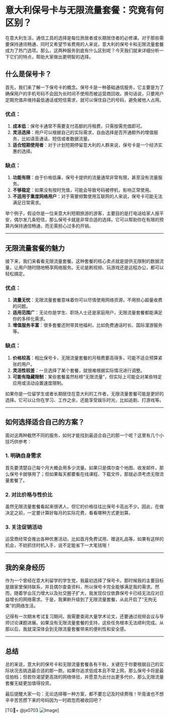 # 意大利保号卡与无限流量套餐：究竟有何区别？

在意大利生活，通信工具的选择是每位旅居者或长期居住者的必修课。对于那些需要保持通讯畅通、同时又希望节省费用的人来说，意大利的保号卡和无限流量套餐成为了热门选项。那么，这两种服务到底有什么区别呢？今天我们就来详细分析一下它们的特点，帮助大家做出更明智的选择。

## 什么是保号卡？

首先，我们来了解一下保号卡的概念。保号卡是一种基础通信服务，它主要是为了确保用户的手机号码不会因为长时间不使用而被运营商回收。换句话说，只要用户定期充值并维持最低通话或短信需求，就可以保住自己的号码，避免被他人占用。

### 优点：
1. **成本低**：保号卡通常不需要支付高额的月租费，只需按需充值即可。
2. **灵活选择**：用户可以根据自己的实际需求，自由选择是否开通额外的增值服务，比如语音通话、短信或者数据流量。
3. **适合短期使用者**：对于计划短期停留意大利的人群来说，保号卡是一个经济实惠的选择。

### 缺点：
1. **功能有限**：由于价格低廉，保号卡提供的流量通常非常有限，甚至没有流量服务。
2. **不够稳定**：如果没有按时充值，可能会导致号码被停机，影响正常使用。
3. **不适用于重度网络用户**：对于需要频繁使用互联网的人来说，保号卡可能无法满足日常需求。

举个例子，假设你是一位来意大利短期旅游的游客，主要目的是打电话给家人报平安，偶尔发几条短信，那么保号卡就是非常合适的选择。它可以帮助你在有限的预算内保持通信畅通，而无需担心过多的开销。

---

## 无限流量套餐的魅力

接下来，我们来看看无限流量套餐。这种套餐的核心卖点就是提供无限制的数据流量，让用户随时随地畅享网络服务。无论是刷视频、玩游戏还是远程办公，都可以轻松搞定。

### 优点：
1. **流量无忧**：无限流量套餐意味着你可以尽情使用网络资源，不用担心超量收费的问题。
2. **适用范围广**：无论你是学生、职场人士还是家庭用户，无限流量套餐都能满足你的多样化需求。
3. **增值服务丰富**：很多套餐还附带其他福利，比如免费通话时长、国际漫游服务等。

### 缺点：
1. **价格较高**：相比保号卡，无限流量套餐的月租费要高得多，可能不适合预算紧张的用户。
2. **灵活性较差**：一旦选择了某个套餐，就很难根据实际情况进行调整。
3. **可能有隐藏限制**：某些套餐虽然标榜“无限流量”，但实际上可能会对某些特定应用或活动设置速度限制。

如果你是一位留学生或者长期居住在意大利的工作者，无限流量套餐可能是更好的选择。它可以让你在学习、工作之余，还能享受娱乐时光，比如追剧、打游戏等。

---

## 如何选择适合自己的方案？

面对这两种截然不同的服务，如何才能找到最适合自己的那一个呢？这里有几个小技巧供参考：

### 1. 明确自身需求
首先要清楚自己每个月大概会用多少流量。如果只是偶尔查个地图、收发邮件，那么保号卡就够用了；但如果每天都要看在线课程、下载文件，那就必须考虑无限流量套餐了。

### 2. 对比价格与性价比
虽然无限流量套餐看起来很诱人，但它的价格往往比保号卡高出不少。因此，在做决定之前，一定要计算好每月的实际花费，看看哪种方式更划算。

### 3. 关注促销活动
运营商经常会推出各种优惠活动，比如首月免费试用、赠送礼品等。如果有这样的机会，不妨抓住时机入手，说不定能省下一大笔钱哦！

---

## 我的亲身经历

作为一个曾经在意大利留学的学生党，我最初选择了保号卡。那时候我的主要目标是跟家里保持联系，并且偶尔查查资料，所以保号卡完全能够满足我的需求。然而，随着学业压力增大以及社交圈子扩大，我发现仅仅依靠保号卡已经无法应对日益增长的网络需求。于是，我果断升级到了无限流量套餐，从此开启了“无拘无束”的网络生活。

记得有一次期末考试复习期间，我需要查阅大量学术论文，还要通过视频会议与导师讨论课题进展。如果没有无限流量套餐的支持，这些任务根本无法顺利完成。从那以后，我就深深体会到无限流量套餐带来的便利性和安全感。

---

## 总结

总的来说，意大利的保号卡和无限流量套餐各有千秋，关键在于你要根据自己的实际状况去挑选最合适的那一款。如果你追求低成本且不常上网，那么保号卡将是最佳拍档；但若你渴望更高效的网络体验，并愿意为此付出更多代价，那么无限流量套餐无疑更加值得投资。

最后提醒大家一句：无论选择哪一种方案，都不要忘记及时续费哦！毕竟谁也不想辛辛苦苦攒下来的号码因为一时疏忽而被收回吧？

[TG💪+ @jx0703 ![Image](https://github.com/user-attachments/assets/dbca1d08-cadb-493c-b0ec-ad6f7a83f270)]
